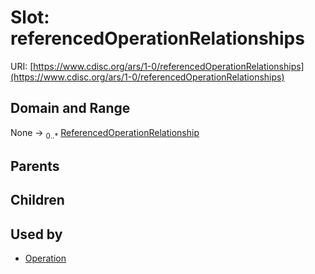 
# Slot: referencedOperationRelationships




URI: [https://www.cdisc.org/ars/1-0/referencedOperationRelationships](https://www.cdisc.org/ars/1-0/referencedOperationRelationships)


## Domain and Range

None &#8594;  <sub>0..\*</sub> [ReferencedOperationRelationship](ReferencedOperationRelationship.md)

## Parents


## Children


## Used by

 * [Operation](Operation.md)
